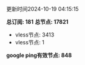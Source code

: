 更新时间2024-10-19 04:15:15

**总订阅: 181**
**总节点: 17821**
- vless节点: 3413
- vless节点: 1

**google ping有效节点: 848**
